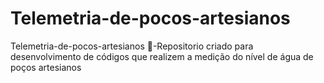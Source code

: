 # Telemetria-de-pocos-artesianos
Telemetria-de-pocos-artesianos 📐-Repositorio criado para desenvolvimento de códigos que realizem a medição do nível de água de poços artesianos 
